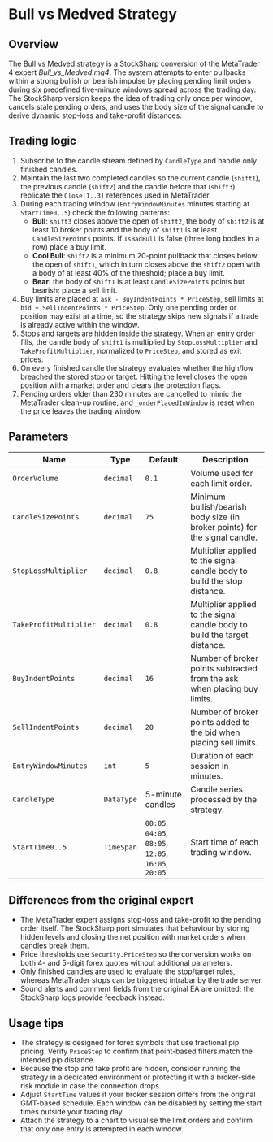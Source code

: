 # Bull vs Medved Strategy

## Overview
The Bull vs Medved strategy is a StockSharp conversion of the MetaTrader 4 expert *Bull_vs_Medved.mq4*. The system attempts to
enter pullbacks within a strong bullish or bearish impulse by placing pending limit orders during six predefined five-minute
windows spread across the trading day. The StockSharp version keeps the idea of trading only once per window, cancels stale
pending orders, and uses the body size of the signal candle to derive dynamic stop-loss and take-profit distances.

## Trading logic
1. Subscribe to the candle stream defined by `CandleType` and handle only finished candles.
2. Maintain the last two completed candles so the current candle (`shift1`), the previous candle (`shift2`) and the candle
   before that (`shift3`) replicate the `Close[1..3]` references used in MetaTrader.
3. During each trading window (`EntryWindowMinutes` minutes starting at `StartTime0..5`) check the following patterns:
   - **Bull**: `shift3` closes above the open of `shift2`, the body of `shift2` is at least 10 broker points and the body of
     `shift1` is at least `CandleSizePoints` points. If `IsBadBull` is false (three long bodies in a row) place a buy limit.
   - **Cool Bull**: `shift2` is a minimum 20-point pullback that closes below the open of `shift1`, which in turn closes above
     the `shift2` open with a body of at least 40% of the threshold; place a buy limit.
   - **Bear**: the body of `shift1` is at least `CandleSizePoints` points but bearish; place a sell limit.
4. Buy limits are placed at `ask - BuyIndentPoints * PriceStep`, sell limits at `bid + SellIndentPoints * PriceStep`. Only one
   pending order or position may exist at a time, so the strategy skips new signals if a trade is already active within the
   window.
5. Stops and targets are hidden inside the strategy. When an entry order fills, the candle body of `shift1` is multiplied by
   `StopLossMultiplier` and `TakeProfitMultiplier`, normalized to `PriceStep`, and stored as exit prices.
6. On every finished candle the strategy evaluates whether the high/low breached the stored stop or target. Hitting the level
   closes the open position with a market order and clears the protection flags.
7. Pending orders older than 230 minutes are cancelled to mimic the MetaTrader clean-up routine, and `_orderPlacedInWindow` is
   reset when the price leaves the trading window.

## Parameters
| Name | Type | Default | Description |
| --- | --- | --- | --- |
| `OrderVolume` | `decimal` | `0.1` | Volume used for each limit order. |
| `CandleSizePoints` | `decimal` | `75` | Minimum bullish/bearish body size (in broker points) for the signal candle. |
| `StopLossMultiplier` | `decimal` | `0.8` | Multiplier applied to the signal candle body to build the stop distance. |
| `TakeProfitMultiplier` | `decimal` | `0.8` | Multiplier applied to the signal candle body to build the target distance. |
| `BuyIndentPoints` | `decimal` | `16` | Number of broker points subtracted from the ask when placing buy limits. |
| `SellIndentPoints` | `decimal` | `20` | Number of broker points added to the bid when placing sell limits. |
| `EntryWindowMinutes` | `int` | `5` | Duration of each session in minutes. |
| `CandleType` | `DataType` | 5-minute candles | Candle series processed by the strategy. |
| `StartTime0..5` | `TimeSpan` | `00:05`, `04:05`, `08:05`, `12:05`, `16:05`, `20:05` | Start time of each trading window. |

## Differences from the original expert
- The MetaTrader expert assigns stop-loss and take-profit to the pending order itself. The StockSharp port simulates that
  behaviour by storing hidden levels and closing the net position with market orders when candles break them.
- Price thresholds use `Security.PriceStep` so the conversion works on both 4- and 5-digit forex quotes without additional
  parameters.
- Only finished candles are used to evaluate the stop/target rules, whereas MetaTrader stops can be triggered intrabar by the
  trade server.
- Sound alerts and comment fields from the original EA are omitted; the StockSharp logs provide feedback instead.

## Usage tips
- The strategy is designed for forex symbols that use fractional pip pricing. Verify `PriceStep` to confirm that point-based
  filters match the intended pip distance.
- Because the stop and take profit are hidden, consider running the strategy in a dedicated environment or protecting it with a
  broker-side risk module in case the connection drops.
- Adjust `StartTime` values if your broker session differs from the original GMT-based schedule. Each window can be disabled by
  setting the start times outside your trading day.
- Attach the strategy to a chart to visualise the limit orders and confirm that only one entry is attempted in each window.
